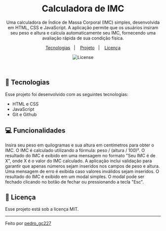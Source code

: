 <h1 align="center"> Calculadora de IMC </h1>

<p align="center">
Uma calculadora de Índice de Massa Corporal (IMC) simples, desenvolvida em HTML, CSS e JavaScript. A aplicação permite que os usuários insiram seu peso e altura e calcula automaticamente seu IMC, fornecendo uma avaliação rápida de sua condição física.
</p>

<p align="center">
  <a href="#-tecnologias">Tecnologias</a>&nbsp;&nbsp;&nbsp;|&nbsp;&nbsp;&nbsp;
  <a href="#-funcionalidades">Projeto</a>&nbsp;&nbsp;&nbsp;|&nbsp;&nbsp;&nbsp;
  <a href="#memo-licença">Licença</a>
</p>

<p align="center">
  <img alt="License" src="https://img.shields.io/static/v1?label=license&message=MIT&color=49AA26&labelColor=000000">
</p>

<br>

## 🚀 Tecnologias

Esse projeto foi desenvolvido com as seguintes tecnologias:

- HTML e CSS
- JavaScript
- Git e Github

## 💻 Funcionalidades

Insira seu peso em quilogramas e sua altura em centímetros para obter o IMC.
O IMC é calculado utilizando a fórmula: peso / (altura / 100)².
O resultado do IMC é exibido em uma mensagem no formato "Seu IMC é de X", onde X é o valor do IMC calculado.
A aplicação inclui validação para garantir que apenas números sejam inseridos nos campos de peso e altura.
Uma mensagem de erro é exibida caso valores inválidos sejam inseridos.
O resultado do IMC é exibido em um modal simples.
O modal pode ser fechado clicando no botão de fechar ou pressionando a tecla "Esc".

## :memo: Licença

Esse projeto está sob a licença MIT.

---

Feito por <a href="https://www.instagram.com/pedro_gc227/">pedro_gc227</a>
